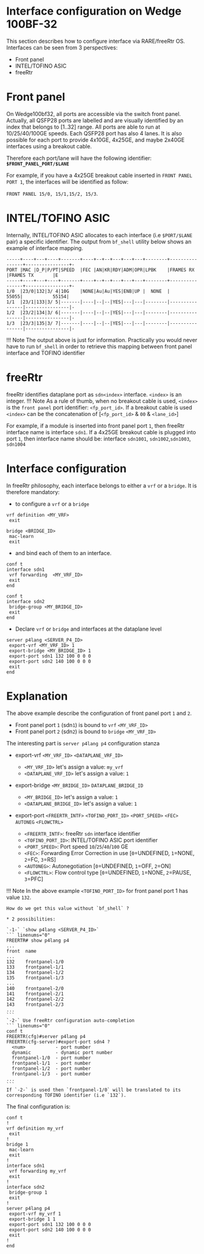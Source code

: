 # **Interface configuration on Wedge 100BF-32**

This section describes how to configure interface via RARE/freeRtr OS. Interfaces can be seen from 3 perspectives:

* Front panel
* INTEL/TOFINO ASIC
* freeRtr

# Front panel
On Wedge100bf32, all ports are accessible via the switch front panel. Actually, all QSFP28 ports are labelled and are visually identified by an index that belongs to [1..32] range. All ports are able to run at 10/25/40/100GE speeds. Each QSFP28 port has also 4 lanes. It is also possible for each port to provide 4x10GE, 4x25GE, and maybe 2x40GE interfaces using a breakout cable.

Therefore each port/lane will have the following identifier: **`$FRONT_PANEL_PORT/$LANE`**

For example, if you have a 4x25GE breakout cable inserted in `FRONT PANEL PORT 1`, the interfaces will be identified as follow:

`FRONT PANEL 15/0, 15/1,15/2, 15/3`.

# INTEL/TOFINO ASIC
Internally, INTEL/TOFINO ASIC allocates to each interface (i.e `$PORT/$LANE` pair) a specific identifier. The output from `bf_shell` utility below shows an example of interface mapping.

``` linenums="0"
-----+----+---+----+-------+----+--+--+---+---+---+--------+----------------+----------------+-
PORT |MAC |D_P|P/PT|SPEED  |FEC |AN|KR|RDY|ADM|OPR|LPBK    |FRAMES RX       |FRAMES TX       |E
-----+----+---+----+-------+----+--+--+---+---+---+--------+----------------+----------------+-
1/0  |23/0|132|3/ 4|10G    |NONE|Au|Au|YES|ENB|UP |  NONE  |           55055|           55154|
1/1  |23/1|133|3/ 5|-------|----|--|--|YES|---|---|--------|----------------|----------------|-
1/2  |23/2|134|3/ 6|-------|----|--|--|YES|---|---|--------|----------------|----------------|-
1/3  |23/3|135|3/ 7|-------|----|--|--|YES|---|---|--------|----------------|----------------|-
```

!!! Note
    The output above is just for information. Practically you would never have to run `bf_shell` in order to retrieve this mapping between front panel interface and TOFINO identifier

# freeRtr
freeRtr identifies dataplane port as `sdn<index>` interface. `<index>` is an integer.
!!! Note
    As a rule of thumb, when no breakout cable is used, `<index>` is the `front panel` port identifier: `<fp_port_id>`. If a breakout cable is used `<index>` can be the concatenation of [`<fp_port_id>` & `00` & `<lane_id>`]

For example, if a module is inserted into front panel port `1`, then freeRtr interface name is interface `sdn1`. If a 4x25GE breakout cable is plugged into port `1`, then interface name should be: interface `sdn1001`, `sdn1002`,`sdn1003`, `sdn1004`


# Interface configuration
In freeRtr philosophy, each interface belongs to either a `vrf` or a `bridge`. It is therefore mandatory:

* to configure a `vrf` or a `bridge`
``` linenums="0"
vrf definition <MY_VRF>
 exit
```
``` linenums="0"
bridge <BRIDGE_ID>
 mac-learn
 exit
```
* and bind each of them to an interface.
``` linenums="0"
conf t
interface sdn1
 vrf forwarding  <MY_VRF_ID>
 exit
end
```
``` linenums="0"
conf t
interface sdn2
 bridge-group <MY_BRIDGE_ID>
 exit
end
```

* Declare `vrf` or `bridge` and interfaces at the dataplane level
``` linenums="0"
server p4lang <SERVER_P4_ID>
 export-vrf <MY_VRF_ID> 1
 export-bridge <MY_BRIDGE_ID> 1
 export-port sdn1 132 100 0 0 0
 export-port sdn2 140 100 0 0 0
 exit
end
```

# Explanation
The above example describe the configuration of front panel port `1` and `2`.

* Front panel port `1` (sdn`1`) is bound to `vrf` `<MY_VRF_ID>`
* Front panel port `2` (sdn`2`) is bound to `bridge` `<MY_VRF_ID>`

The interesting part is `server p4lang p4` configuration stanza

* export-vrf `<MY_VRF_ID>` `<DATAPLANE_VRF_ID>`
    * `<MY_VRF_ID>` let's assign a value: `my_vrf`
    * `<DATAPLANE_VRF_ID>` let's assign a value: `1`

* export-bridge `<MY_BRIDGE_ID>` `DATAPLANE_BRIDGE_ID`
    * `<MY_BRIDGE_ID>` let's assign a value: `1`
    * `<DATAPLANE_BRIDGE_ID>` let's assign a value: `1`

* export-port `<FREERTR_INTF>` `<TOFINO_PORT_ID>` `<PORT_SPEED>` `<FEC>` `AUTONEG` `<FLOWCTRL>`
    * `<FREERTR_INTF>`: freeRtr `sdn` interface identifier
    * `<TOFINO_PORT_ID>`: INTEL/TOFINO ASIC port identifier
    * `<PORT_SPEED>`: Port speed `10`/`25`/`40`/`100` GE
    * `<FEC>`: Forwarding Error Correction in use [`0`=UNDEFINED, `1`=NONE, `2`=FC, `3`=RS]
    * `<AUTONEG>`: Autonegotiation [`0`=UNDEFINED, `1`=OFF, `2`=ON]
    * `<FLOWCTRL>`: Flow control type [`0`=UNDEFINED, `1`=NONE, `2`=PAUSE, `3`=PFC]

!!! Note
    In the above example `<TOFINO_PORT_ID>` for front panel port 1 has value `132`.

    How do we get this value without `bf_shell` ?

    * 2 possibilities:

    `-1-` `show p4lang <SERVER_P4_ID>`
    ``` linenums="0"
    FREERTR# show p4lang p4
    ...
    front  name
    ...
    132    frontpanel-1/0
    133    frontpanel-1/1
    134    frontpanel-1/2
    135    frontpanel-1/3
    ...
    140    frontpanel-2/0
    141    frontpanel-2/1
    142    frontpanel-2/2
    143    frontpanel-2/3
    ...
    ```
    `-2-` Use freeRtr configuration auto-completion
    ``` linenums="0"
    conf t
    FREERTR(cfg)#server p4lang p4
    FREERTR(cfg-server)#export-port sdn4 ?
      <num>           - port number
      dynamic         - dynamic port number
      frontpanel-1/0  - port number
      frontpanel-1/1  - port number
      frontpanel-1/2  - port number
      frontpanel-1/3  - port number
    ...
    ```
    If `-2-` is used then `frontpanel-1/0` will be translated to its corresponding TOFINO identifier (i.e `132`).

The final configuration is:

``` linenums="0"
conf t
!
vrf definition my_vrf
 exit
!
bridge 1
 mac-learn
 exit
!
interface sdn1
 vrf forwarding my_vrf
 exit
!
interface sdn2
 bridge-group 1
 exit
!
server p4lang p4
 export-vrf my_vrf 1
 export-bridge 1 1
 export-port sdn1 132 100 0 0 0
 export-port sdn2 140 100 0 0 0
 exit
!
end
```

